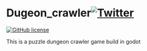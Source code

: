 # Dugeon_crawler[![Twitter](https://img.shields.io/twitter/url?style=social&url=https%3A%2F%2Fgithub.com%2FAlok-joseph%2FDugeon_crawler%2F)](https://twitter.com/intent/tweet?text=Wow:&url=https%3A%2F%2Fgithub.com%2FAlok-joseph%2FDugeon_crawler%2F)
[![GitHub license](https://img.shields.io/github/license/Alok-joseph/Dugeon_crawler)](https://github.com/Alok-joseph/Dugeon_crawler/blob/main/LICENSE)

This is a puzzle dungeon crawler game build in godot
